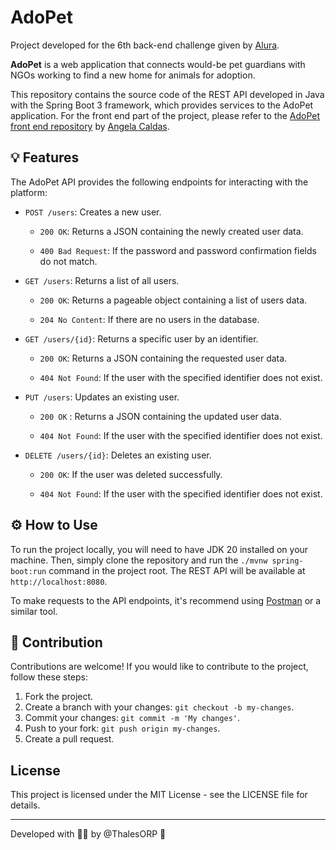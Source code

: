# AdoPet

Project developed for the 6th back-end challenge given by [Alura](https://www.alura.com.br/challenges/back-end-6).

**AdoPet** is a web application that connects would-be pet guardians with NGOs working to find a new home for animals for adoption.

This repository contains the source code of the REST API developed in Java with the Spring Boot 3 framework, which provides services to the AdoPet application. For the front end part of the project, please refer to the [AdoPet front end repository](https://github.com/sucodelarangela/adopet) by [Angela Caldas](https://github.com/sucodelarangela).


## 💡 Features

The AdoPet API provides the following endpoints for interacting with the platform:

- `POST /users`: Creates a new user.

    - `200 OK`: Returns a JSON containing the newly created user data.

    - `400 Bad Request`: If the password and password confirmation fields do not match.

- `GET /users`: Returns a list of all users.

    - `200 OK`: Returns a pageable object containing a list of users data.

    - `204 No Content`: If there are no users in the database.

- `GET /users/{id}`: Returns a specific user by an identifier.

    - `200 OK`: Returns a JSON containing the requested user data.

    - `404 Not Found`: If the user with the specified identifier does not exist.

- `PUT /users`: Updates an existing user.

    - `200 OK` : Returns a JSON containing the updated user data.

    - `404 Not Found`: If the user with the specified identifier does not exist.

- `DELETE /users/{id}`: Deletes an existing user.

    - `200 OK`: If the user was deleted successfully.

    - `404 Not Found`: If the user with the specified identifier does not exist.


## ⚙️ How to Use

To run the project locally, you will need to have JDK 20 installed on your machine. Then, simply clone the repository and run the `./mvnw spring-boot:run` command in the project root. The REST API will be available at `http://localhost:8080`.

To make requests to the API endpoints, it's recommend using [Postman](https://www.postman.com/) or a similar tool.


## 🐛 Contribution

Contributions are welcome! If you would like to contribute to the project, follow these steps:

1. Fork the project.
2. Create a branch with your changes: `git checkout -b my-changes`.
3. Commit your changes: `git commit -m 'My changes'`.
4. Push to your fork: `git push origin my-changes`.
5. Create a pull request.


## License

This project is licensed under the MIT License - see the LICENSE file for details.

---

Developed with 🫰🏽 by @ThalesORP 🦕
